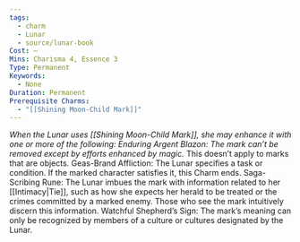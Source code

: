 ```yaml
---
tags:
  - charm
  - Lunar
  - source/lunar-book
Cost: —
Mins: Charisma 4, Essence 3
Type: Permanent
Keywords:
  - None
Duration: Permanent
Prerequisite Charms:
  - "[[Shining Moon-Child Mark]]"
---
```

*When the Lunar uses [[Shining Moon-Child Mark]], she may enhance it with one or more of the following: Enduring Argent Blazon: The mark can’t be removed except by efforts enhanced by magic.*
This doesn’t apply to marks that are objects. Geas-Brand Affliction: The Lunar specifies a task or condition. If the marked character satisfies it, this Charm ends. Saga-Scribing Rune: The Lunar imbues the mark with information related to her [[Intimacy|Tie]], such as how she expects her herald to be treated or the crimes committed by a marked enemy. Those who see the mark intuitively discern this information. Watchful Shepherd’s Sign: The mark’s meaning can only be recognized by members of a culture or cultures designated by the Lunar.